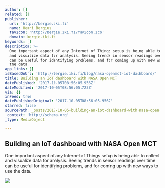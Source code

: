 ```yaml
---
author: []
related: []
publisher:
  url: 'http://bergie.iki.fi'
  name: Henri Bergius
  favicon: 'http://bergie.iki.fi/favicon.ico'
  domain: bergie.iki.fi
keywords: []
description: >-
  One important aspect of any Internet of Things setup is being able to collect
  and visualize data for analysis. Seeing trends in sensor readings over time
  can be useful for identifying problems, and for coming up with new ways to use
  the data.
app_links: []
isBasedOnUrl: 'http://bergie.iki.fi/blog/nasa-openmct-iot-dashboard/'
title: Building an IoT dashboard with NASA Open MCT
datePublished: '2017-10-05T08:56:05.956Z'
dateModified: '2017-10-05T08:56:05.723Z'
via: {}
inFeed: true
datePublishedOriginal: '2017-10-05T08:56:05.956Z'
starred: false
sourcePath: _posts/2017-10-05-building-an-iot-dashboard-with-nasa-open-mct.md
_context: 'http://schema.org'
_type: MediaObject

---
```

<article style=""><h1>Building an IoT dashboard with NASA Open MCT</h1><p>One important aspect of any Internet of Things setup is being able to collect and visualize data for analysis. Seeing trends in sensor readings over time can be useful for identifying problems, and for coming up with new ways to use the data.</p><img src="https://d2vqpl3tx84ay5.cloudfront.net/c-base-iot-openmct.png" /></article>